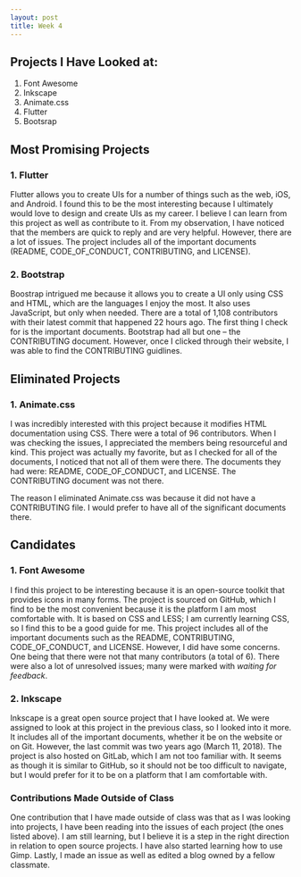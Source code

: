 ```yaml
---
layout: post
title: Week 4
---
```


## Projects I Have Looked at:
1. Font Awesome
2. Inkscape
3. Animate.css
4. Flutter
5. Bootsrap

## Most Promising Projects

### 1. Flutter
Flutter allows you to create UIs for a number of things such as the web, iOS, and Android. I found this to be the most interesting because I ultimately would love to design and create UIs as my career. I believe I can learn from this project as well as contribute to it. From my observation, I have noticed that the members are quick to reply and are very helpful. However, there are a lot of issues. The project includes all of the important documents (README, CODE_OF_CONDUCT, CONTRIBUTING, and LICENSE).

### 2. Bootstrap
Boostrap intrigued me because it allows you to create a UI only using CSS and HTML, which are the languages I enjoy the most. It also uses JavaScript, but only when needed. There are a total of 1,108 contributors with their latest commit that happened 22 hours ago. The first thing I check for is the important documents. Bootstrap had all but one – the CONTRIBUTING document. However, once I clicked through their website, I was able to find the CONTRIBUTING guidlines.



## Eliminated Projects

### 1. Animate.css
I was incredibly interested with this project because it modifies HTML documentation using CSS. There were a total of 96 contributors. When I was checking the issues, I appreciated the members being resourceful and kind. This project was actually my favorite, but as I checked for all of the documents, I noticed that not all of them were there. The documents they had were: README, CODE_OF_CONDUCT, and LICENSE. The CONTRIBUTING document was not there.


The reason I eliminated Animate.css was because it did not have a CONTRIBUTING file. I would prefer to have all of the significant documents there.

## Candidates

### 1. Font Awesome
I find this project to be interesting because it is an open-source toolkit that provides icons in many forms. The project is sourced on GitHub, which I find to be the most convenient because it is the platform I am most comfortable with. It is based on CSS and LESS; I am currently learning CSS, so I find this to be a good guide for me.
This project includes all of the important documents such as the README, CONTRIBUTING, CODE_OF_CONDUCT, and LICENSE. However,  I did have some concerns. One being that there were not that many contributors (a total of 6). There were also a lot of unresolved issues; many were marked with *waiting for feedback*.

### 2. Inkscape
Inkscape is a great open source project that I have looked at. We were assigned to look at this project in the previous class, so I looked into it more. It includes all of the important documents, whether it be on the website or on Git. However, the last commit was two years ago (March 11, 2018). The project is also hosted on GitLab, which I am not too familiar with. It seems as though it is similar to GitHub, so it should not be too difficult to navigate, but I would prefer for it to be on a platform that I am comfortable with. 

### Contributions Made Outside of Class
One contribution that I have made outside of class was that as I was looking into projects, I have been reading into the issues of each project (the ones listed above). I am still learning, but I believe it is a step in the right direction in relation to open source projects. I have also started learning how to use Gimp. Lastly, I made an issue as well as edited a blog owned by a fellow classmate.

